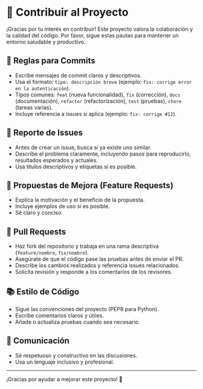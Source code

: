 # 🤝 Contribuir al Proyecto

¡Gracias por tu interés en contribuir! Este proyecto valora la colaboración y la calidad del código. Por favor, sigue estas pautas para mantener un entorno saludable y productivo.

## 📝 Reglas para Commits

- Escribe mensajes de commit claros y descriptivos.
- Usa el formato: `tipo: descripción breve` (ejemplo: `fix: corrige error en la autenticación`).
- Tipos comunes: `feat` (nueva funcionalidad), `fix` (corrección), `docs` (documentación), `refactor` (refactorización), `test` (pruebas), `chore` (tareas varias).
- Incluye referencia a issues si aplica (ejemplo: `fix: corrige #12`).

## 🐛 Reporte de Issues

- Antes de crear un issue, busca si ya existe uno similar.
- Describe el problema claramente, incluyendo pasos para reproducirlo, resultados esperados y actuales.
- Usa títulos descriptivos y etiquetas si es posible.

## 🚀 Propuestas de Mejora (Feature Requests)

- Explica la motivación y el beneficio de la propuesta.
- Incluye ejemplos de uso si es posible.
- Sé claro y conciso.

## 🔀 Pull Requests

- Haz fork del repositorio y trabaja en una rama descriptiva (`feature/nombre`, `fix/nombre`).
- Asegúrate de que el código pase las pruebas antes de enviar el PR.
- Describe los cambios realizados y referencia issues relacionados.
- Solicita revisión y responde a los comentarios de los revisores.

## 📚 Estilo de Código

- Sigue las convenciones del proyecto (PEP8 para Python).
- Escribe comentarios claros y útiles.
- Añade o actualiza pruebas cuando sea necesario.

## 💬 Comunicación

- Sé respetuoso y constructivo en las discusiones.
- Usa un lenguaje inclusivo y profesional.

---

¡Gracias por ayudar a mejorar este proyecto! 🙌
